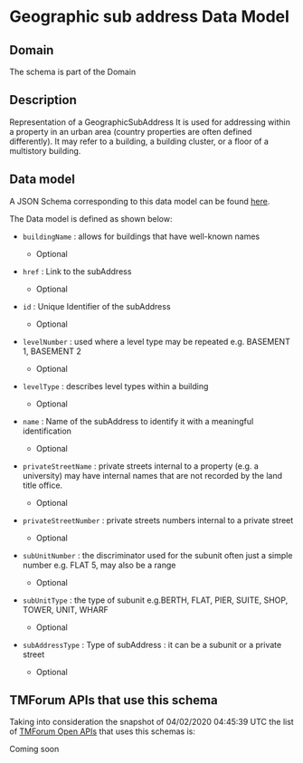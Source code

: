 # Geographic sub address Data Model

## Domain

The  schema is part of the  Domain

## Description

Representation of a GeographicSubAddress 
It is used for addressing within a property in an urban area (country properties are often defined differently). It may refer to a building, a building cluster, or a floor of a multistory building.

## Data model

A JSON Schema corresponding to this data model can be found
[here](https://github.com/tmforum-rand/schemas/blob/candidates/Common/GeographicSubAddress.schema.json).

The Data model is defined as shown below:
- `buildingName` : allows for buildings that have well-known names

  - Optional

- `href` : Link to the subAddress

  - Optional

- `id` : Unique Identifier of the subAddress

  - Optional

- `levelNumber` : used where a level type may be repeated e.g. BASEMENT 1, BASEMENT 2

  - Optional

- `levelType` : describes level types within a building

  - Optional

- `name` : Name of the subAddress to identify it with a meaningful identification

  - Optional

- `privateStreetName` : private streets internal to a property (e.g. a university) may have internal names that are not recorded by the land title office.

  - Optional

- `privateStreetNumber` : private streets numbers internal to a private street

  - Optional

- `subUnitNumber` : the discriminator used for the subunit
often just a simple number e.g. FLAT 5, may also be a range

  - Optional

- `subUnitType` : the type of subunit
e.g.BERTH, FLAT, PIER, SUITE, SHOP, TOWER, UNIT, WHARF

  - Optional

- `subAddressType` : Type of subAddress : it can be a subunit or a private street

  - Optional





## TMForum APIs that use this schema

Taking into consideration the snapshot of 04/02/2020 04:45:39 UTC the list of [TMForum Open APIs](https://www.tmforum.org/open-apis/) that uses this schemas is:

Coming soon